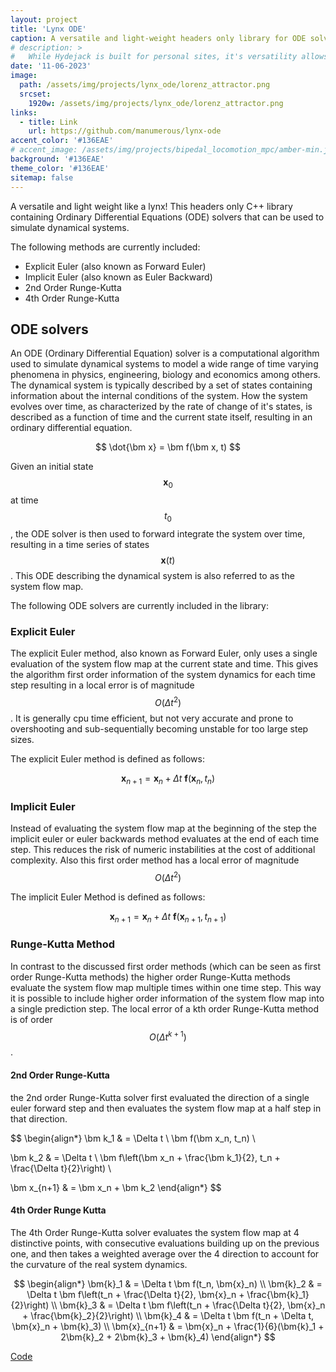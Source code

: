 ```yaml
---
layout: project
title: 'Lynx ODE'
caption: A versatile and light-weight headers only library for ODE solvers in C++
# description: >
#   While Hydejack is built for personal sites, it's versatility allows it to be used a product page as well.
date: '11-06-2023'
image: 
  path: /assets/img/projects/lynx_ode/lorenz_attractor.png
  srcset: 
    1920w: /assets/img/projects/lynx_ode/lorenz_attractor.png
links:
  - title: Link
    url: https://github.com/manumerous/lynx-ode
accent_color: '#136EAE'
# accent_image: /assets/img/projects/bipedal_locomotion_mpc/amber-min.jpg
background: '#136EAE'
theme_color: '#136EAE'
sitemap: false
---
```


A versatile and light weight like a lynx! This headers only C++ library containing Ordinary Differential Equations (ODE) solvers that can be used to simulate dynamical systems.

The following methods are currently included:

- Explicit Euler (also known as Forward Euler)
- Implicit Euler (also known as Euler Backward)
- 2nd Order Runge-Kutta
- 4th Order Runge-Kutta

## ODE solvers

An ODE (Ordinary Differential Equation) solver is a computational algorithm used to simulate dynamical systems to model a wide range of time varying phenomena in physics, engineering, biology and economics among others. The dynamical system is typically described by a set of states containing information about the internal conditions of the system. How the system evolves over time, as characterized by the rate of change of it's states, is described as a function of time and the current state itself, resulting in an ordinary differential equation.

$$ \dot{\bm x} = \bm f(\bm x, t) $$

Given an initial state $$\bm x_0$$ at time $$t_0$$, the ODE solver is then used to forward integrate the system over time, resulting in a time series of states $$\bm x(t)$$. This ODE describing the dynamical system is also referred to as the system flow map. 

The following ODE solvers are currently included in the library:

### Explicit Euler

The explicit Euler method, also known as Forward Euler, only uses a single evaluation of the system flow map at the current state and time. This gives the algorithm first order information of the system dynamics for each time step resulting in a local error is of magnitude $$ O( \Delta t^2 ) $$. It is generally cpu time efficient, but not very accurate and prone to overshooting and sub-sequentially becoming unstable for too large step sizes. 

The explicit Euler method is defined as follows:

$$\bm  x_{n+1} =\bm x_n + \Delta t \ \bm f(\bm x_n, t_n) $$

### Implicit Euler

Instead of evaluating the system flow map at the beginning of the step the implicit euler or euler backwards method evaluates at the end of each time step. This reduces the risk of numeric instabilities at the cost of additional complexity. Also this first order method has a local error of magnitude $$O(\Delta t^2)$$

The implicit Euler Method is defined as follows: 

$$\bm x_{n+1} = \bm x_n + \Delta t \ \bm f(\bm x_{n+1}, t_{n+1}) $$

### Runge-Kutta Method

In contrast to the discussed first order methods (which can be seen as first order Runge-Kutta methods) the higher order Runge-Kutta methods evaluate the system flow map multiple times within one time step. This way it is possible to include higher order information of the system flow map into a single prediction step. The local error of a kth order Runge-Kutta method is of order $$O(\Delta t^{k+1})$$. 

#### 2nd Order Runge-Kutta
the 2nd order Runge-Kutta solver first evaluated the direction of a single euler forward step and then evaluates the system flow map at a half step in that direction. 

$$
\begin{align*}
\bm k_1 & = \Delta t \  \bm f(\bm x_n, t_n) \\

\bm k_2 & = \Delta t \ \bm f\left(\bm x_n + \frac{\bm k_1}{2}, t_n + \frac{\Delta t}{2}\right) \\

\bm x_{n+1} & = \bm x_n + \bm k_2
\end{align*}
$$

#### 4th Order Runge Kutta
The 4th Order Runge-Kutta solver evaluates the system flow map at 4 distinctive points, with consecutive evaluations building up on the previous one, and then takes a weighted average over the 4 direction to account for the curvature of the real system dynamics. 

$$
\begin{align*}
\bm{k}_1 & = \Delta t \bm f(t_n, \bm{x}_n) \\
\bm{k}_2 & = \Delta t \bm f\left(t_n + \frac{\Delta t}{2}, \bm{x}_n + \frac{\bm{k}_1}{2}\right) \\
\bm{k}_3 & = \Delta t \bm f\left(t_n + \frac{\Delta t}{2}, \bm{x}_n + \frac{\bm{k}_2}{2}\right) \\
\bm{k}_4 & = \Delta t \bm f(t_n + \Delta t, \bm{x}_n + \bm{k}_3) \\
\bm{x}_{n+1} & = \bm{x}_n + \frac{1}{6}(\bm{k}_1 + 2\bm{k}_2 + 2\bm{k}_3 + \bm{k}_4)
\end{align*}
$$


<a href="https://github.com/manumerous/lynx-ode" class="btn btn-sm btn-primary mt1" target="_blank">
        Code
</a>


